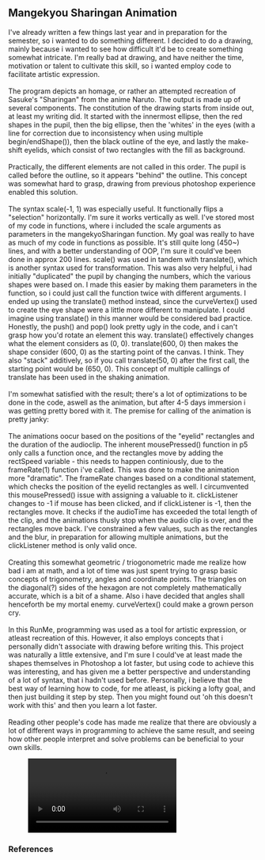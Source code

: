## **Mangekyou Sharingan Animation**

I've already written a few things last year and in preparation for the semester, so i wanted to do something different. I decided to do a drawing, mainly because i wanted to see how difficult it'd be to create something somewhat intricate. I'm really bad at drawing, and have neither the time, motivation or talent to cultivate this skill, so i wanted employ code to facilitate artistic expression. 
<br> <br>
The program depicts an homage, or rather an attempted recreation of Sasuke's "Sharingan" from the anime Naruto. The output is made up of several components. The constitution of the drawing starts from inside out, at least my writing did. It started with the innermost ellipse, then the red shapes in the pupil, then the big ellipse, then the 'whites' in the eyes (with a line for correction due to inconsistency when using multiple begin/endShape()), then the black outline of the eye, and lastly the make-shift eyelids, which consist of two rectangles with the fill as background. 
<br> <br>
Practically, the different elements are not called in this order. The pupil is called before the outline, so it appears "behind" the outline. This concept was somewhat hard to grasp, drawing from previous photoshop experience enabled this solution. 
<br> <br>
The syntax scale(-1, 1) was especially useful. It functionally flips a "selection" horizontally. I'm sure it works vertically as well. I've stored most of my code in functions, where i included the scale arguments as parameters in the mangekyoSharingan function. My goal was really to have as much of my code in functions as possible. It's still quite long (450~) lines, and with a better understanding of OOP, I'm sure it could've been done in approx 200 lines. scale() was used in tandem with translate(), which is another syntax used for transformation. This was also very helpful, i had initially "duplicated" the pupil by changing the numbers, which the various shapes were based on. I made this easier by making them parameters in the function, so i could just call the function twice with different arguments. I ended up using the translate() method instead, since the curveVertex() used to create the eye shape were a little more different to manipulate. I could imagine using translate() in this manner would be considered bad practice. Honestly, the push() and pop() look pretty ugly in the code, and i can't grasp how you'd rotate an element this way. translate() effectively changes what the element considers as (0, 0).  translate(600, 0) then makes the shape consider (600, 0) as the starting point of the canvas. I think. They also "stack" additively, so if you call translate(50, 0) after the first call, the starting point would be (650, 0). This concept of multiple callings of translate has been used in the shaking animation. 
<br> <br>
I'm somewhat satisfied with the result; there's a lot of optimizations to be done in the code, aswell as the animation, but after 4-5 days immersion i was getting pretty bored with it. The premise for calling of the animation is pretty janky:
<br> <br>
The animations oocur based on the positions of the "eyelid" rectangles and the duration of the audioclip. The inherent mousePressed() function in p5 only calls a function once, and the rectangles move by adding the rectSpeed variable - this needs to happen continiously, due to the frameRate(1) function i've called. This was done to make the animation more "dramatic". The frameRate changes based on a conditional statement, which checks the position of the eyelid rectangles as well. I circumvented this mousePressed() issue with assigning a valuable to it. clickListener changes to -1 if mouse has been clicked, and if clickListener is -1, then the rectangles move. It checks if the audioTime has exceeded the total length of the clip, and the animations thusly stop when the audio clip is over, and the rectangles move back. I've constrained a few values, such as the rectangles and the blur, in preparation for allowing multiple animations, but the clickListener method is only valid once. 
<br> <br>
Creating this somewhat geometric / triogonometric made me realize how bad i am at math, and a lot of time was just spent trying to grasp basic concepts of trigonometry, angles and coordinate points. The triangles on the diagonal(?) sides of the hexagon are not completely mathematically accurate, which is a bit of a shame. Also i have decided that angles shall henceforth be my mortal enemy. curveVertex() could make a grown person cry. 
<br> <br>
In this RunMe, programming was used as a tool for artistic expression, or atleast recreation of this. However, it also employs concepts that i personally didn't associate with drawing before writing this. This project was naturally a little extensive, and I'm sure I could've at least made the shapes themselves in Photoshop a lot faster, but using code to achieve this was interesting, and has given me a better perspective and understanding of a lot of syntax, that i hadn't used before. Personally, i believe that the best way of learning how to code, for me atleast, is picking a lofty goal, and then just building it step by step. Then you might found out 'oh this doesn't work with this' and then you learn a lot faster. 
<br> <br>
Reading other people's code has made me realize that there are obviously a lot of different ways in programming to achieve the same result, and seeing how other people interpret and solve problems can be beneficial to your own skills. 

<figure class="video_container">
  <video controls="true" allowfullscreen="true">
    <source src="sharinganExample.mp4" type="video/mp4">
  </video>
</figure>

### **References**
